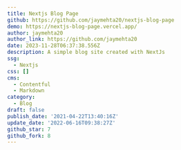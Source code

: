 ```yaml
---
title: Nextjs Blog Page
github: https://github.com/jaymehta20/nextjs-blog-page
demo: https://nextjs-blog-page.vercel.app/
author: jaymehta20
author_link: https://github.com/jaymehta20
date: 2023-11-28T06:37:38.556Z
description: A simple blog site created with NextJs
ssg:
  - Nextjs
css: []
cms:
  - Contentful
  - Markdown
category:
  - Blog
draft: false
publish_date: '2021-04-22T13:40:16Z'
update_date: '2022-06-16T09:38:27Z'
github_star: 7
github_fork: 8
---
```

